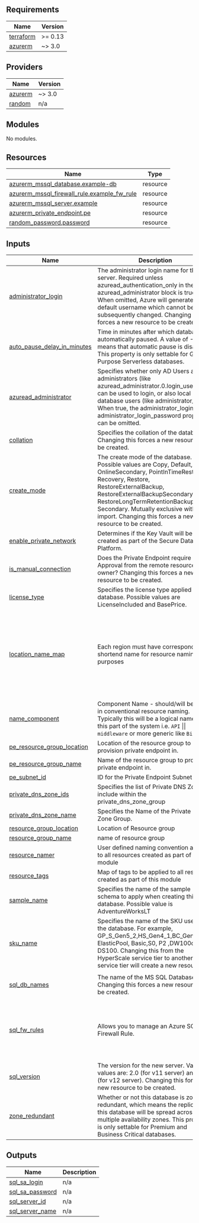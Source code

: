 <!-- BEGIN_TF_DOCS -->
## Requirements

| Name | Version |
|------|---------|
| <a name="requirement_terraform"></a> [terraform](#requirement\_terraform) | >= 0.13 |
| <a name="requirement_azurerm"></a> [azurerm](#requirement\_azurerm) | ~> 3.0 |

## Providers

| Name | Version |
|------|---------|
| <a name="provider_azurerm"></a> [azurerm](#provider\_azurerm) | ~> 3.0 |
| <a name="provider_random"></a> [random](#provider\_random) | n/a |

## Modules

No modules.

## Resources

| Name | Type |
|------|------|
| [azurerm_mssql_database.example-db](https://registry.terraform.io/providers/hashicorp/azurerm/latest/docs/resources/mssql_database) | resource |
| [azurerm_mssql_firewall_rule.example_fw_rule](https://registry.terraform.io/providers/hashicorp/azurerm/latest/docs/resources/mssql_firewall_rule) | resource |
| [azurerm_mssql_server.example](https://registry.terraform.io/providers/hashicorp/azurerm/latest/docs/resources/mssql_server) | resource |
| [azurerm_private_endpoint.pe](https://registry.terraform.io/providers/hashicorp/azurerm/latest/docs/resources/private_endpoint) | resource |
| [random_password.password](https://registry.terraform.io/providers/hashicorp/random/latest/docs/resources/password) | resource |

## Inputs

| Name | Description | Type | Default | Required |
|------|-------------|------|---------|:--------:|
| <a name="input_administrator_login"></a> [administrator\_login](#input\_administrator\_login) | The administrator login name for the new server. Required unless azuread\_authentication\_only in the azuread\_administrator block is true. When omitted, Azure will generate a default username which cannot be subsequently changed. Changing this forces a new resource to be created. | `string` | n/a | yes |
| <a name="input_auto_pause_delay_in_minutes"></a> [auto\_pause\_delay\_in\_minutes](#input\_auto\_pause\_delay\_in\_minutes) | Time in minutes after which database is automatically paused. A value of -1 means that automatic pause is disabled. This property is only settable for General Purpose Serverless databases. | `number` | `60` | no |
| <a name="input_azuread_administrator"></a> [azuread\_administrator](#input\_azuread\_administrator) | Specifies whether only AD Users and administrators (like azuread\_administrator.0.login\_username) can be used to login, or also local database users (like administrator\_login). When true, the administrator\_login and administrator\_login\_password properties can be omitted. | <pre>list(object({<br>    login_username = string<br>    object_id      = string<br>  }))</pre> | `[]` | no |
| <a name="input_collation"></a> [collation](#input\_collation) | Specifies the collation of the database. Changing this forces a new resource to be created. | `string` | `"SQL_Latin1_General_CP1_CI_AS"` | no |
| <a name="input_create_mode"></a> [create\_mode](#input\_create\_mode) | The create mode of the database. Possible values are Copy, Default, OnlineSecondary, PointInTimeRestore, Recovery, Restore, RestoreExternalBackup, RestoreExternalBackupSecondary, RestoreLongTermRetentionBackup and Secondary. Mutually exclusive with import. Changing this forces a new resource to be created. | `string` | `"Default"` | no |
| <a name="input_enable_private_network"></a> [enable\_private\_network](#input\_enable\_private\_network) | Determines if the Key Vault will be created as part of the Secure Data Platform. | `bool` | `false` | no |
| <a name="input_is_manual_connection"></a> [is\_manual\_connection](#input\_is\_manual\_connection) | Does the Private Endpoint require Manual Approval from the remote resource owner? Changing this forces a new resource to be created. | `bool` | `false` | no |
| <a name="input_license_type"></a> [license\_type](#input\_license\_type) | Specifies the license type applied to this database. Possible values are LicenseIncluded and BasePrice. | `string` | `"LicenseIncluded"` | no |
| <a name="input_location_name_map"></a> [location\_name\_map](#input\_location\_name\_map) | Each region must have corresponding a shortend name for resource naming purposes | `map(string)` | <pre>{<br>  "eastasia": "ase",<br>  "eastus": "use",<br>  "eastus2": "use2",<br>  "northeurope": "eun",<br>  "southeastasia": "asse",<br>  "uksouth": "uks",<br>  "ukwest": "ukw",<br>  "westeurope": "euw",<br>  "westus": "usw"<br>}</pre> | no |
| <a name="input_name_component"></a> [name\_component](#input\_name\_component) | Component Name - should/will be used in conventional resource naming. Typically this will be a logical name for this part of the system i.e. `API` \|\| `middleware` or more generic like `Billing` | `string` | `"sql"` | no |
| <a name="input_pe_resource_group_location"></a> [pe\_resource\_group\_location](#input\_pe\_resource\_group\_location) | Location of the resource group to provision private endpoint in. | `string` | `""` | no |
| <a name="input_pe_resource_group_name"></a> [pe\_resource\_group\_name](#input\_pe\_resource\_group\_name) | Name of the resource group to provision private endpoint in. | `string` | `""` | no |
| <a name="input_pe_subnet_id"></a> [pe\_subnet\_id](#input\_pe\_subnet\_id) | ID for the Private Endpoint Subnet | `string` | `""` | no |
| <a name="input_private_dns_zone_ids"></a> [private\_dns\_zone\_ids](#input\_private\_dns\_zone\_ids) | Specifies the list of Private DNS Zones to include within the private\_dns\_zone\_group | `list(string)` | `[]` | no |
| <a name="input_private_dns_zone_name"></a> [private\_dns\_zone\_name](#input\_private\_dns\_zone\_name) | Specifies the Name of the Private DNS Zone Group. | `string` | `""` | no |
| <a name="input_resource_group_location"></a> [resource\_group\_location](#input\_resource\_group\_location) | Location of Resource group | `string` | `"uksouth"` | no |
| <a name="input_resource_group_name"></a> [resource\_group\_name](#input\_resource\_group\_name) | name of resource group | `string` | n/a | yes |
| <a name="input_resource_namer"></a> [resource\_namer](#input\_resource\_namer) | User defined naming convention applied to all resources created as part of this module | `string` | n/a | yes |
| <a name="input_resource_tags"></a> [resource\_tags](#input\_resource\_tags) | Map of tags to be applied to all resources created as part of this module | `map(string)` | `{}` | no |
| <a name="input_sample_name"></a> [sample\_name](#input\_sample\_name) | Specifies the name of the sample schema to apply when creating this database. Possible value is AdventureWorksLT | `string` | `"AdventureWorksLT"` | no |
| <a name="input_sku_name"></a> [sku\_name](#input\_sku\_name) | Specifies the name of the SKU used by the database. For example, GP\_S\_Gen5\_2,HS\_Gen4\_1,BC\_Gen5\_2, ElasticPool, Basic,S0, P2 ,DW100c, DS100. Changing this from the HyperScale service tier to another service tier will create a new resource. | `string` | `"Basic"` | no |
| <a name="input_sql_db_names"></a> [sql\_db\_names](#input\_sql\_db\_names) | The name of the MS SQL Database. Changing this forces a new resource to be created. | `list(string)` | <pre>[<br>  "sqldbtest"<br>]</pre> | no |
| <a name="input_sql_fw_rules"></a> [sql\_fw\_rules](#input\_sql\_fw\_rules) | Allows you to manage an Azure SQL Firewall Rule. | <pre>list(object({<br>    name             = string<br>    start_ip_address = string<br>    end_ip_address   = string<br>  }))</pre> | <pre>[<br>  {<br>    "end_ip_address": "0.0.0.0",<br>    "name": "SQLFirewallRule1",<br>    "start_ip_address": "0.0.0.0"<br>  }<br>]</pre> | no |
| <a name="input_sql_version"></a> [sql\_version](#input\_sql\_version) | The version for the new server. Valid values are: 2.0 (for v11 server) and 12.0 (for v12 server). Changing this forces a new resource to be created. | `string` | `"12.0"` | no |
| <a name="input_zone_redundant"></a> [zone\_redundant](#input\_zone\_redundant) | Whether or not this database is zone redundant, which means the replicas of this database will be spread across multiple availability zones. This property is only settable for Premium and Business Critical databases. | `bool` | `false` | no |

## Outputs

| Name | Description |
|------|-------------|
| <a name="output_sql_sa_login"></a> [sql\_sa\_login](#output\_sql\_sa\_login) | n/a |
| <a name="output_sql_sa_password"></a> [sql\_sa\_password](#output\_sql\_sa\_password) | n/a |
| <a name="output_sql_server_id"></a> [sql\_server\_id](#output\_sql\_server\_id) | n/a |
| <a name="output_sql_server_name"></a> [sql\_server\_name](#output\_sql\_server\_name) | n/a |
<!-- END_TF_DOCS -->
